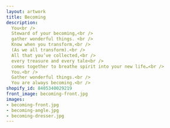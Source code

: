 ```yaml
---
layout: artwork
title: Becoming
description:
  You<br />
  Steward of your becoming,<br />
  gather wonderful things. <br />
  Know when you transform,<br />
  (As we all transform).<br />
  All that you’ve collected,<br />
  every treasure and every tale<br />
  comes together to breathe spirit into your new life…<br />
  You.<br />
  Gather wonderful things.<br />
  You are always becoming.<br />
shopify_id: 8405340029219
front_image: becoming-front.jpg
images:
- becoming-front.jpg
- becoming-angle.jpg
- becoming-dresser.jpg
---
```

